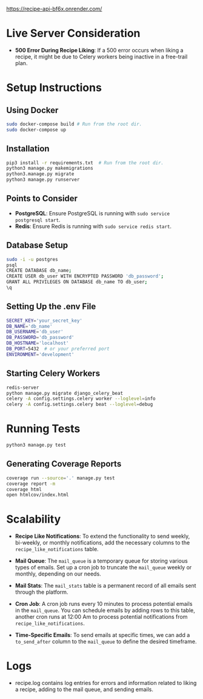 https://recipe-api-bf6x.onrender.com/
# Live Server Consideration

- **500 Error During Recipe Liking**: If a 500 error occurs when liking a recipe, it might be due to Celery workers being inactive in a free-trail plan.
# Setup Instructions

## Using Docker 
```bash
sudo docker-compose build # Run from the root dir.
sudo docker-compose up
```

## Installation 
```bash
pip3 install -r requirements.txt  # Run from the root dir.
python3 manage.py makemigrations
python3.manage.py migrate
python3 manage.py runserver
```

## Points to Consider

- **PostgreSQL**: Ensure PostgreSQL is running with `sudo service postgresql start`.
- **Redis**: Ensure Redis is running with `sudo service redis start`.

## Database Setup

```bash
sudo -i -u postgres
psql
CREATE DATABASE db_name;
CREATE USER db_user WITH ENCRYPTED PASSWORD 'db_password';
GRANT ALL PRIVILEGES ON DATABASE db_name TO db_user;
\q
```

## Setting Up the .env File

```bash
SECRET_KEY='your_secret_key'
DB_NAME='db_name'
DB_USERNAME='db_user'
DB_PASSWORD='db_password'
DB_HOSTNAME='localhost'
DB_PORT=5432  # or your preferred port
ENVIRONMENT='development'
```

## Starting Celery Workers

```bash
redis-server
python manage.py migrate django_celery_beat
celery -A config.settings.celery worker --loglevel=info
celery -A config.settings.celery beat --loglevel=debug
```

# Running Tests

```bash
python3 manage.py test
```

## Generating Coverage Reports

```bash
coverage run --source='.' manage.py test
coverage report -m
coverage html 
open htmlcov/index.html
```

# Scalability

- **Recipe Like Notifications**: To extend the functionality to send weekly, bi-weekly, or monthly notifications, add the necessary columns to the `recipe_like_notifications` table.

- **Mail Queue**: The `mail_queue` is a temporary queue for storing various types of emails. Set up a cron job to truncate the `mail_queue` weekly or monthly, depending on our needs.

- **Mail Stats**: The `mail_stats` table is a permanent record of all emails sent through the platform.

- **Cron Job**: A cron job runs every 10 minutes to process potential emails in the `mail_queue`. You can schedule emails by adding rows to this table, another cron runs at 12:00 Am to process potential notifications from `recipe_like_notifications`.

- **Time-Specific Emails**: To send emails at specific times, we can add a `to_send_after` column to the `mail_queue` to define the desired timeframe.

# Logs 
- recipe.log contains log entries for errors and information related to liking a recipe, adding to the mail queue, and sending emails.
